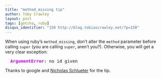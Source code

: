 ```yaml
---
title: "method_missing tip"
author: Toby Crawley
layout: post
tags: [gotcha, ruby]
disqus_identifier: "150 http://blog.tobiascrawley.net/?p=150"
---
```



<div class="padding">

</div><!-- end .padding -->
<div class="border-gray"></div>
<div class="padding">

<p>When using ruby&#x2019;s <code>method_missing</code>, don&#x2019;t alter the <code>method</code> parameter before calling <code>super</code> (you are calling <code>super</code>, aren&#x2019;t you?). Otherwise, you will get a very clear exception:</p>


<div class="wp_syntax"><div class="code"><pre class="ruby" style="font-family:monospace;">  <span style="color:#CC00FF; font-weight:bold;">ArgumentError</span>: no id given</pre></div></div>




<p>Thanks to google and <a href="http://www.simpltry.com/2007/10/15/hooplas-involving-method_missing-tricks/">Nicholas Schlueter</a> for the tip.</p>				


<!-- end .postmetadata -->












</div><!-- end .padding -->

